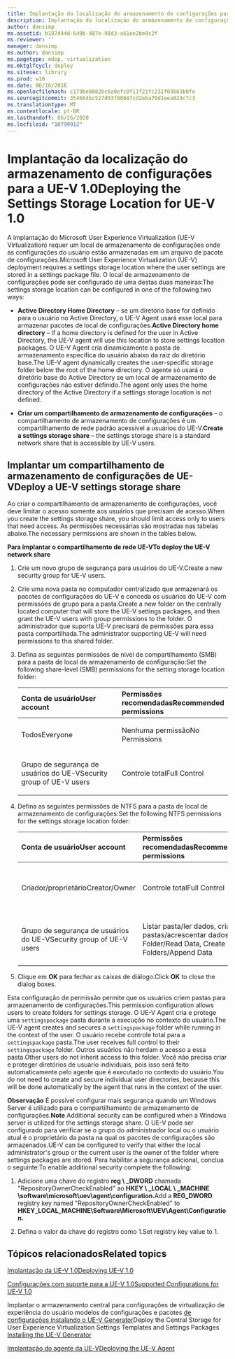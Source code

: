 ```yaml
---
title: Implantação da localização do armazenamento de configurações para a UE-V 1.0
description: Implantação da localização do armazenamento de configurações para a UE-V 1.0
author: dansimp
ms.assetid: b187d44d-649b-487e-98d3-a61ee2be8c2f
ms.reviewer: ''
manager: dansimp
ms.author: dansimp
ms.pagetype: mdop, virtualization
ms.mktglfcycl: deploy
ms.sitesec: library
ms.prod: w10
ms.date: 06/16/2016
ms.openlocfilehash: c179be0882bc6a0efc0f11f21fc231f03b63b0fe
ms.sourcegitcommit: 354664bc527d93f80687cd2eba70d1eea024c7c3
ms.translationtype: MT
ms.contentlocale: pt-BR
ms.lasthandoff: 06/26/2020
ms.locfileid: "10799912"
---
```

# <span data-ttu-id="d0e28-103">Implantação da localização do armazenamento de configurações para a UE-V 1.0</span><span class="sxs-lookup"><span data-stu-id="d0e28-103">Deploying the Settings Storage Location for UE-V 1.0</span></span>


<span data-ttu-id="d0e28-104">A implantação do Microsoft User Experience Virtualization (UE-V Virtualization) requer um local de armazenamento de configurações onde as configurações do usuário estão armazenadas em um arquivo de pacote de configurações.</span><span class="sxs-lookup"><span data-stu-id="d0e28-104">Microsoft User Experience Virtualization (UE-V) deployment requires a settings storage location where the user settings are stored in a settings package file.</span></span> <span data-ttu-id="d0e28-105">O local de armazenamento de configurações pode ser configurado de uma destas duas maneiras:</span><span class="sxs-lookup"><span data-stu-id="d0e28-105">The settings storage location can be configured in one of the following two ways:</span></span>

-   <span data-ttu-id="d0e28-106">**Active Directory Home Directory** – se um diretório base for definido para o usuário no Active Directory, o UE-V Agent usará esse local para armazenar pacotes de local de configurações.</span><span class="sxs-lookup"><span data-stu-id="d0e28-106">**Active Directory home directory** – if a home directory is defined for the user in Active Directory, the UE-V agent will use this location to store settings location packages.</span></span> <span data-ttu-id="d0e28-107">O UE-V Agent cria dinamicamente a pasta de armazenamento específica do usuário abaixo da raiz do diretório base.</span><span class="sxs-lookup"><span data-stu-id="d0e28-107">The UE-V agent dynamically creates the user-specific storage folder below the root of the home directory.</span></span> <span data-ttu-id="d0e28-108">O agente só usará o diretório base do Active Directory se um local de armazenamento de configurações não estiver definido.</span><span class="sxs-lookup"><span data-stu-id="d0e28-108">The agent only uses the home directory of the Active Directory if a settings storage location is not defined.</span></span>

-   <span data-ttu-id="d0e28-109">**Criar um compartilhamento de armazenamento de configurações** – o compartilhamento de armazenamento de configurações é um compartilhamento de rede padrão acessível a usuários do UE-V.</span><span class="sxs-lookup"><span data-stu-id="d0e28-109">**Create a settings storage share** – the settings storage share is a standard network share that is accessible by UE-V users.</span></span>

## <span data-ttu-id="d0e28-110">Implantar um compartilhamento de armazenamento de configurações de UE-V</span><span class="sxs-lookup"><span data-stu-id="d0e28-110">Deploy a UE-V settings storage share</span></span>


<span data-ttu-id="d0e28-111">Ao criar o compartilhamento de armazenamento de configurações, você deve limitar o acesso somente aos usuários que precisam de acesso.</span><span class="sxs-lookup"><span data-stu-id="d0e28-111">When you create the settings storage share, you should limit access only to users that need access.</span></span> <span data-ttu-id="d0e28-112">As permissões necessárias são mostradas nas tabelas abaixo.</span><span class="sxs-lookup"><span data-stu-id="d0e28-112">The necessary permissions are shown in the tables below.</span></span>

**<span data-ttu-id="d0e28-113">Para implantar o compartilhamento de rede UE-V</span><span class="sxs-lookup"><span data-stu-id="d0e28-113">To deploy the UE-V network share</span></span>**

1.  <span data-ttu-id="d0e28-114">Crie um novo grupo de segurança para usuários do UE-V.</span><span class="sxs-lookup"><span data-stu-id="d0e28-114">Create a new security group for UE-V users.</span></span>

2.  <span data-ttu-id="d0e28-115">Crie uma nova pasta no computador centralizado que armazenará os pacotes de configurações do UE-V e conceda os usuários do UE-V com permissões de grupo para a pasta.</span><span class="sxs-lookup"><span data-stu-id="d0e28-115">Create a new folder on the centrally located computer that will store the UE-V settings packages, and then grant the UE-V users with group permissions to the folder.</span></span> <span data-ttu-id="d0e28-116">O administrador que suporta UE-V precisará de permissões para essa pasta compartilhada.</span><span class="sxs-lookup"><span data-stu-id="d0e28-116">The administrator supporting UE-V will need permissions to this shared folder.</span></span>

3.  <span data-ttu-id="d0e28-117">Defina as seguintes permissões de nível de compartilhamento (SMB) para a pasta de local de armazenamento de configuração:</span><span class="sxs-lookup"><span data-stu-id="d0e28-117">Set the following share-level (SMB) permissions for the setting storage location folder:</span></span>

    <table>
    <colgroup>
    <col width="50%" />
    <col width="50%" />
    </colgroup>
    <thead>
    <tr class="header">
    <th align="left"><strong><span data-ttu-id="d0e28-118">Conta de usuário</span><span class="sxs-lookup"><span data-stu-id="d0e28-118">User account</span></span></strong></th>
    <th align="left"><strong><span data-ttu-id="d0e28-119">Permissões recomendadas</span><span class="sxs-lookup"><span data-stu-id="d0e28-119">Recommended permissions</span></span></strong></th>
    </tr>
    </thead>
    <tbody>
    <tr class="odd">
    <td align="left"><p><span data-ttu-id="d0e28-120">Todos</span><span class="sxs-lookup"><span data-stu-id="d0e28-120">Everyone</span></span></p></td>
    <td align="left"><p><span data-ttu-id="d0e28-121">Nenhuma permissão</span><span class="sxs-lookup"><span data-stu-id="d0e28-121">No Permissions</span></span></p></td>
    </tr>
    <tr class="even">
    <td align="left"><p><span data-ttu-id="d0e28-122">Grupo de segurança de usuários do UE-V</span><span class="sxs-lookup"><span data-stu-id="d0e28-122">Security group of UE-V users</span></span></p></td>
    <td align="left"><p><span data-ttu-id="d0e28-123">Controle total</span><span class="sxs-lookup"><span data-stu-id="d0e28-123">Full Control</span></span></p></td>
    </tr>
    </tbody>
    </table>

     

4.  <span data-ttu-id="d0e28-124">Defina as seguintes permissões de NTFS para a pasta de local de armazenamento de configurações:</span><span class="sxs-lookup"><span data-stu-id="d0e28-124">Set the following NTFS permissions for the settings storage location folder:</span></span>

    <table>
    <colgroup>
    <col width="33%" />
    <col width="33%" />
    <col width="33%" />
    </colgroup>
    <thead>
    <tr class="header">
    <th align="left"><strong><span data-ttu-id="d0e28-125">Conta de usuário</span><span class="sxs-lookup"><span data-stu-id="d0e28-125">User account</span></span></strong></th>
    <th align="left"><strong><span data-ttu-id="d0e28-126">Permissões recomendadas</span><span class="sxs-lookup"><span data-stu-id="d0e28-126">Recommended permissions</span></span></strong></th>
    <th align="left"><strong><span data-ttu-id="d0e28-127">Pasta</span><span class="sxs-lookup"><span data-stu-id="d0e28-127">Folder</span></span></strong></th>
    </tr>
    </thead>
    <tbody>
    <tr class="odd">
    <td align="left"><p><span data-ttu-id="d0e28-128">Criador/proprietário</span><span class="sxs-lookup"><span data-stu-id="d0e28-128">Creator/Owner</span></span></p></td>
    <td align="left"><p><span data-ttu-id="d0e28-129">Controle total</span><span class="sxs-lookup"><span data-stu-id="d0e28-129">Full Control</span></span></p></td>
    <td align="left"><p><span data-ttu-id="d0e28-130">Somente subpastas e arquivos</span><span class="sxs-lookup"><span data-stu-id="d0e28-130">Subfolders and Files Only</span></span></p></td>
    </tr>
    <tr class="even">
    <td align="left"><p><span data-ttu-id="d0e28-131">Grupo de segurança de usuários do UE-V</span><span class="sxs-lookup"><span data-stu-id="d0e28-131">Security group of UE-V users</span></span></p></td>
    <td align="left"><p><span data-ttu-id="d0e28-132">Listar pasta/ler dados, criar pastas/acrescentar dados</span><span class="sxs-lookup"><span data-stu-id="d0e28-132">List Folder/Read Data, Create Folders/Append Data</span></span></p></td>
    <td align="left"><p><span data-ttu-id="d0e28-133">Somente esta pasta</span><span class="sxs-lookup"><span data-stu-id="d0e28-133">This Folder Only</span></span></p></td>
    </tr>
    </tbody>
    </table>

     

5.  <span data-ttu-id="d0e28-134">Clique em **OK** para fechar as caixas de diálogo.</span><span class="sxs-lookup"><span data-stu-id="d0e28-134">Click **OK** to close the dialog boxes.</span></span>

<span data-ttu-id="d0e28-135">Esta configuração de permissão permite que os usuários criem pastas para armazenamento de configurações.</span><span class="sxs-lookup"><span data-stu-id="d0e28-135">This permission configuration allows users to create folders for settings storage.</span></span> <span data-ttu-id="d0e28-136">O UE-V Agent cria e protege uma `settingspackage` pasta durante a execução no contexto do usuário.</span><span class="sxs-lookup"><span data-stu-id="d0e28-136">The UE-V agent creates and secures a `settingspackage` folder while running in the context of the user.</span></span> <span data-ttu-id="d0e28-137">O usuário recebe controle total para a `settingspackage` pasta.</span><span class="sxs-lookup"><span data-stu-id="d0e28-137">The user receives full control to their `settingspackage` folder.</span></span> <span data-ttu-id="d0e28-138">Outros usuários não herdam o acesso a essa pasta.</span><span class="sxs-lookup"><span data-stu-id="d0e28-138">Other users do not inherit access to this folder.</span></span> <span data-ttu-id="d0e28-139">Você não precisa criar e proteger diretórios de usuário individuais, pois isso será feito automaticamente pelo agente que é executado no contexto do usuário.</span><span class="sxs-lookup"><span data-stu-id="d0e28-139">You do not need to create and secure individual user directories, because this will be done automatically by the agent that runs in the context of the user.</span></span>

<span data-ttu-id="d0e28-140">**Observação**  É possível configurar mais segurança quando um Windows Server é utilizado para o compartilhamento de armazenamento de configurações.</span><span class="sxs-lookup"><span data-stu-id="d0e28-140">**Note** Additional security can be configured when a Windows server is utilized for the settings storage share.</span></span> <span data-ttu-id="d0e28-141">O UE-V pode ser configurado para verificar se o grupo do administrador local ou o usuário atual é o proprietário da pasta na qual os pacotes de configurações são armazenados.</span><span class="sxs-lookup"><span data-stu-id="d0e28-141">UE-V can be configured to verify that either the local administrator's group or the current user is the owner of the folder where settings packages are stored.</span></span> <span data-ttu-id="d0e28-142">Para habilitar a segurança adicional, conclua o seguinte:</span><span class="sxs-lookup"><span data-stu-id="d0e28-142">To enable additional security complete the following:</span></span>

1.  <span data-ttu-id="d0e28-143">Adicione uma chave do registro **reg \ _DWORD** chamada "RepositoryOwnerCheckEnabled" ao **HKEY \ _LOCAL \ _MACHINE \\software\\microsoft\\uev\\agent\\configuration.**</span><span class="sxs-lookup"><span data-stu-id="d0e28-143">Add a **REG\_DWORD** registry key named "RepositoryOwnerCheckEnabled" to **HKEY\_LOCAL\_MACHINE\\Software\\Microsoft\\UEV\\Agent\\Configuration.**</span></span>

2.  <span data-ttu-id="d0e28-144">Defina o valor da chave do registro como 1.</span><span class="sxs-lookup"><span data-stu-id="d0e28-144">Set registry key value to 1.</span></span>

 

## <span data-ttu-id="d0e28-145">Tópicos relacionados</span><span class="sxs-lookup"><span data-stu-id="d0e28-145">Related topics</span></span>


[<span data-ttu-id="d0e28-146">Implantação da UE-V 1.0</span><span class="sxs-lookup"><span data-stu-id="d0e28-146">Deploying UE-V 1.0</span></span>](deploying-ue-v-10.md)

[<span data-ttu-id="d0e28-147">Configurações com suporte para a UE-V 1.0</span><span class="sxs-lookup"><span data-stu-id="d0e28-147">Supported Configurations for UE-V 1.0</span></span>](supported-configurations-for-ue-v-10.md)

<span data-ttu-id="d0e28-148">Implantar o armazenamento central para configurações de virtualização de experiência do usuário modelos de configurações e pacotes [de configurações instalando o UE-V Generator](installing-the-ue-v-generator.md)</span><span class="sxs-lookup"><span data-stu-id="d0e28-148">Deploy the Central Storage for User Experience Virtualization Settings Templates and Settings Packages [Installing the UE-V Generator](installing-the-ue-v-generator.md)</span></span>

[<span data-ttu-id="d0e28-149">Implantação do agente da UE-V</span><span class="sxs-lookup"><span data-stu-id="d0e28-149">Deploying the UE-V Agent</span></span>](deploying-the-ue-v-agent.md)

 

 





